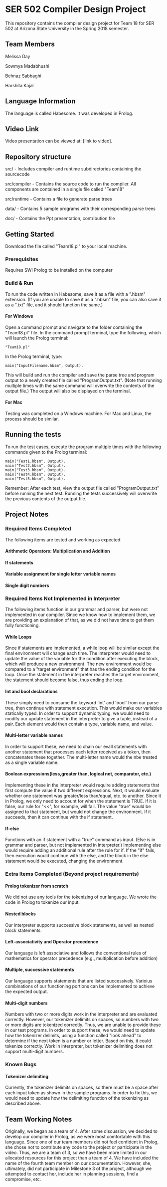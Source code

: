 # SER 502 Compiler Design Project

This repository contains the compiler design project for Team 18 for SER 502 at Arizona State University in the Spring 2018 semester.

## Team Members

Melissa Day

Sowmya Madabhushi

Behnaz Sabbaghi

Harshita Kajal

## Language Information

The language is called Habesome. It was developed in Prolog.

## Video Link

Video presentation can be viewed at: [link to video].


## Repository structure

src/ - Includes compiler and runtime subdirectories containing the sourcecode

src/compiler - Contains the source code to run the compiler. All components are contained in a single file called "Team18"

src/runtime - Contains a file to generate parse trees

data/ - Contains 5 sample programs with their corresponding parse trees

doc/ - Contains the Ppt presentation, contribution file

## Getting Started

Download the file called "Team18.pl" to your local machine.

### Prerequisites

Requires SWI Prolog to be installed on the computer


### Build & Run

To run the code written in Habesome, save it as a file with a ".hbsm" extension.
(If you are unable to save it as a ".hbsm" file, you can also save it as a ".txt" file, and it should function the same.)


#### For Windows

Open a command prompt and navigate to the folder containing the "Team18.pl" file.
In the command prompt terminal, type the following, which will launch the Prolog terminal:
```
"Team18.pl"
```

In the Prolog terminal, type:

```
main("InputFilename.hbsm", Output).
```

This will build and run the compiler and save the parse tree and program output to a newly created file called "ProgramOutput.txt".
(Note that running multiple times with the same command will overwrite the contents of the output file.)
The output will also be displayed on the terminal.

#### For Mac

Testing was completed on a Windows machine. For Mac and Linux, the process should be similar.

## Running the tests

To run the test cases, execute the program multiple times with the following commands given to the Prolog terminal:

```
main("Test1.hbsm", Output).
main("Test2.hbsm", Output).
main("Test3.hbsm", Output).
main("Test4.hbsm", Output).
main("Test5.hbsm", Output).
```

Remember: After each test, view the output file called "ProgramOutput.txt" before running the next test. Running the tests successively will overwrite the previous contents of the output file.

## Project Notes
### Required Items Completed

The following items are tested and working as expected:
#### Arithmetic Operators: Multiplication and Addition
#### If statements
#### Variable assignment for single letter variable names
#### Single digit numbers

### Required Items Not Implemented in Interpreter

The following items function in our grammar and parser, but were not implemented in our compiler. Since we know how to implement them, we are providing an explanation of that, as we did not have time to get them fully functioning.
#### While Loops
Since if statements are implemented, a while loop will be similar except the final environment will change each time. The interpreter would need to update the value of the variable for the condition after executing the block, which will produce a new environment. The new environment would be compared to a "target environment" that has the ending condition for the loop. Once the statement in the interpreter reaches the target environment, the statement should become false, thus ending the loop.
#### Int and bool declarations
These simply need to consume the keyword 'int' and 'bool' from our parse tree, then continue with statement execution. This would make our variables statically typed. In order to support dynamic typing, we would need to modify our update statement in the interpreter to give a tuple, instead of a pair. Each element would then contain a type, variable name, and value.
#### Multi-letter variable names
In order to support these, we need to chain our evalI statements with another statement that processes each letter received as a token, then concatenates these together. The multi-letter name would the nbe treated as a single variable name.
#### Boolean expressions(less,greater than, logical not, comparator, etc.)
Implementing these in the interpreter would require adding statements that first compute the value if two different expressions. Next, it would evaluate whether one statement was greater/less than/equal, etc. to another. Since it in Prolog, we only need to account for when the statement is TRUE. If it is false, our rule for "<<", for example, will fail. The value "true" would be assigned to that statement, but would not change the environment. If it succeeds, then it can continue with the if statement.
#### If-else
Functions with an if statement with a "true" command as input. (Else is in grammar and parser, but not implemented in interpreter.) Implementing else would require adding an additional rule after the rule for if. If the "if" fails, then execution would continue with the else, and the block in the else statement would be executed, changing the environment.


### Extra Items Completed (Beyond project requirements)

#### Prolog tokenizer from scratch
We did not use any tools for the tokenizing of our language. We wrote the code in Prolog to tokenize our input.
#### Nested blocks
Our interpreter supports successive block statements, as well as nested block statements.
#### Left-associativity and Operator precedence
Our language is left associative and follows the conventional rules of mathematics for operator precedence (e.g., multiplication before addition)
#### Multiple, successive statements
Our language supports statements that are listed successively. Varioius combinations of our functioning portions can be implemented to achieve the expected output.
#### Multi-digit numbers
Numbers with two or more digits work in the interpreter and are evaluated correctly. However, our tokenizer delimits on spaces, so numbers with two or more digits are tokenized correctly. Thus, we are unable to provide these in our test programs. In order to support these, we would need to update how the tokenizer delimits, using a function called "look ahead" to determine if the next token is a number or letter. Based on this, it could tokenize correctly.
Work in interpreter, but tokenizer delimiting does not support multi-digit numbers.


### Known Bugs
#### Tokenizer delimiting
Currently, the tokenizer delimits on spaces, so there must be a space after each input token as shown in the sample programs. In order to fix this, we would need to update how the delimiting function of the tokenizing as described above.


## Team Working Notes

Originally, we began as a team of 4. After some discussion, we decided to develop our compiler in Prolog, as we were most comfortable with this language. Since one of our team members did not feel confident in Prolog, she chose not to contribute any code to the project or participate in the video. Thus, we are a team of 3, so we have been more limited in our allocated resources for this project than a team of 4. We have included the name of the fourth team member on our documentation. However, she, ultimately, did not participate in Milestone 3 of the project, although we attempted to contact her, include her in planning sessions, find a compromise, etc.
